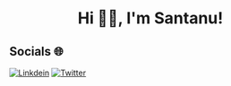 <h1 align="center"> Hi 👋🏻, I'm Santanu! </br> 
</h1>

## Socials 🌐
[![Linkdein](https://img.shields.io/badge/linkedin-000?style=for-the-badge&logo=linkedin&logoColor=blue)](www.linkedin.com/in/santanu-das-62333a243)
[![Twitter](https://img.shields.io/badge/Twitter-000?style=for-the-badge&logo=X&logoColor=white)](https://twitter.com/shinnen_gg)
